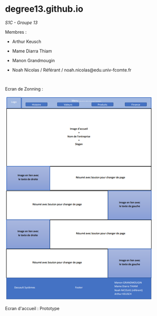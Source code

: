 # degree13.github.io
*S1C - Groupe 13*
<br>
<p>Membres :</p>
<ul>
    <li><p>Arthur Keusch</p></li>
    <li><p>Mame Diarra Thiam</p></li>
    <li><p>Manon Grandmougin</p></li>
    <li><p>Noah Nicolas / Référant / noah.nicolas@edu.univ-fcomte.fr</p></li>
</ul>
<br>
<p>Ecran de Zonning :</p>
<img src="_Communs&Divers/Zoning_page_accueil.png">
<br>
<p>Ecran d'accueil : Prototype</p>
